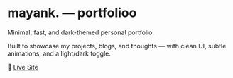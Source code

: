 # mayank. — portfolioo

Minimal, fast, and dark-themed personal portfolio.

Built to showcase my projects, blogs, and thoughts — with clean UI, subtle animations, and a light/dark toggle.

🔗 [Live Site](https://actualmayank.github.io/)
